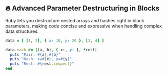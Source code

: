 ## 🔥 Advanced Parameter Destructuring in Blocks

Ruby lets you destructure nested arrays and hashes right in block parameters, making code concise and expressive when handling complex data structures.

```ruby
data = [ [1, 2], { x: 10, y: 20 }, [3, 4] ]

data.each do |(a, b), { x:, y: }, *rest|
  puts "Pair: #{a},#{b}"
  puts "Hash: x=#{x}, y=#{y}"
  puts "Rest: #{rest.inspect}"
end
```